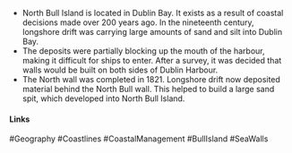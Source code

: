- North Bull Island is located in Dublin Bay. It exists as a result of coastal decisions made over  200 years ago. In the nineteenth century, longshore drift was carrying large amounts of sand and silt into Dublin Bay.
- The deposits were partially blocking up the mouth of the harbour, making it difficult for ships to enter.  After a survey, it was decided that walls would be built on both sides of Dublin Harbour.
- The North wall was completed in 1821. Longshore drift now deposited material behind the North Bull wall. This helped to build a large sand spit, which developed into North Bull Island.

#### Links
#Geography #Coastlines #CoastalManagement #BullIsland #SeaWalls 